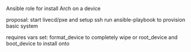 Ansible role for install Arch on a device

proposal:
	start livecd/pxe and setup ssh
	run ansible-playbook to provision basic system

requires vars set:
	format_device to completely wipe
	or root_device and boot_device to install onto
